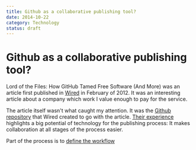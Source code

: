 ```yaml
---
title: Github as a collaborative publishing tool?
date: 2014-10-22
category: Technology
status: draft
---
```


# Github as a collaborative publishing tool?

Lord of the Files: How GitHub Tamed Free Software (And More) was an article first published in [Wired](http://www.wired.com/2012/02/github-2/all/) in February of 2012. It was an interesting article about a company which work I value enough to pay for the service. 

The article itself wasn't what caught my attention. It was the [Github repository](https://github.com/WiredEnterprise/Lord-of-the-Files) that Wired created to go with the article. [Their experience](http://www.wired.com/2012/02/github-revisited/) highlights a big potential of technology for the publishing process: It makes collaboration at all stages of the process easier.

Part of the process is to [define the workflow](http://publishing-project.rivendellweb.net/creating-a-github-publishing-workflow/)
